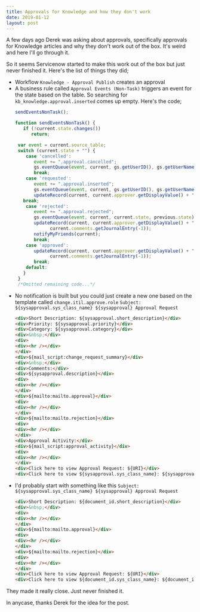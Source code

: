 ```yaml
---
title: Approvals for Knowledge and how they don't work
date: 2019-01-12
layout: post
---
```


A few days ago Derek was asking about approvals, specifically approvals for Knowledge articles and why they don't work out of the box.  It's weird and here I'll go through it.
<!--more-->
So it seems Servicenow started to make this work out of the box but just never finished it.  Here's the list of things they did;

- Workflow `Knowledge - Approval Publish` creates an approval
- A business rule called `Approval Events (Non-Task)` triggers an event for the state based on the table.  So searching for `kb_knowledge.approval.inserted` comes up empty.  Here's the code;
  ```js
  sendEventsNonTask();

  function sendEventsNonTask() {
     if (!current.state.changes()) 
        return;

   var event = current.source_table;
   switch (current.state + "") {    
      case 'cancelled':
         event += ".approval.cancelled";
         gs.eventQueue(event, current, gs.getUserID(), gs.getUserName());
         break;
      case 'requested':
         event += ".approval.inserted";
         gs.eventQueue(event, current, gs.getUserID(), gs.getUserName());
         updateRecord(current, current.approver.getDisplayValue() + " requested to approve task");
	 break;
      case 'rejected':
         event += ".approval.rejected";
         gs.eventQueue(event, current, current.state, previous.state);
         updateRecord(current, current.approver.getDisplayValue() + " rejected the task.", 
               current.comments.getJournalEntry(-1));
         notifyMyFriends(current);
         break;
      case 'approved':
         updateRecord(current, current.approver.getDisplayValue() + " approved the task.", 
               current.comments.getJournalEntry(-1));
         break;
      default: 
     }       
   }
   /*Omitted remaining code...*/
  ```
- No notification is built but you could just create a new one based on the template called `change.itil.approve.role`
  `Subject: ${sysapproval.sys_class_name} ${sysapproval} Approval Request`
  ```html
  <div>Short Description: ${sysapproval.short_description}</div>
  <div>Priority: ${sysapproval.priority}</div>
  <div>Category: ${sysapproval.category}</div>
  <div>&nbsp;</div>
  <div>
  <div><hr /></div>
  </div>
  <div>${mail_script:change_request_summary}</div>
  <div>&nbsp;</div>
  <div>Comments:</div>
  <div>${sysapproval.description}</div>
  <div>
  <div><hr /></div>
  </div>
  <div>${mailto:mailto.approval}</div>
  <div>
  <div><hr /></div>
  </div>
  <div>${mailto:mailto.rejection}</div>
  <div>
  <div><hr /></div>
  </div>
  <div>Approval Activity:</div>
  <div>${mail_script:approval_activity}</div>
  <div>
  <div><hr /></div>
  </div>
  <div>Click here to view Approval Request: ${URI}</div>
  <div>Click here to view ${sysapproval.sys_class_name}: ${sysapproval.URI}</div>
  ```
- I'd probably start with something like this
  `Subject: ${sysapproval.sys_class_name} ${sysapproval} Approval Request`
  ```html
  <div>Short Description: ${document_id.short_description}</div>
  <div>&nbsp;</div>
  <div>
  <div><hr /></div>
  </div>
  <div>${mailto:mailto.approval}</div>
  <div>
  <div><hr /></div>
  </div>
  <div>${mailto:mailto.rejection}</div>
  <div>
  <div><hr /></div>
  </div>
  <div>Click here to view Approval Request: ${URI}</div>
  <div>Click here to view ${document_id.sys_class_name}: ${document_id.URI}</div>
  ```

They made it really close.  Just never finished it.

In anycase, thanks Derek for the idea for the post.